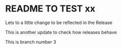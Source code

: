 # README TO TEST xx




Lets to a little change to be reflected in the Release

This is another update to check how releases behave 

This is branch number 3